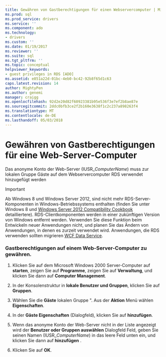 ```yaml
---
title: Gewähren von Gastberechtigungen für einen Webservercomputer | Microsoft Docs
ms.prod: sql
ms.prod_service: drivers
ms.service: ''
ms.component: ado
ms.technology:
- drivers
ms.custom: ''
ms.date: 01/19/2017
ms.reviewer: ''
ms.suite: sql
ms.tgt_pltfrm: ''
ms.topic: conceptual
helpviewer_keywords:
- guest privileges in RDS [ADO]
ms.assetid: e851a22d-01bc-4eb0-bc42-92b8f65d1c63
caps.latest.revision: 14
author: MightyPen
ms.author: genemi
manager: craigg
ms.openlocfilehash: 92d2e20d82f60923381b95e536f3e7ef2b8ae87e
ms.sourcegitcommit: 2ddc0bfb3ce2f2b160e3638f1c2c237a898263f4
ms.translationtype: MT
ms.contentlocale: de-DE
ms.lasthandoff: 05/03/2018
---
```

# <a name="granting-guest-privileges-to-a-web-server-computer"></a>Gewähren von Gastberechtigungen für eine Web-Server-Computer
Das anonyme Konto der Web-Server (IUSR_*ComputerName*) muss zur lokalen Gruppe Gäste auf dem Webservercomputer RDS verwendet hinzugefügt werden  
  
> [!IMPORTANT]
>  Ab Windows 8 und Windows Server 2012, sind nicht mehr RDS-Server-Komponenten in Windows-Betriebssystems enthalten (finden Sie unter Windows 8 und [Windows Server 2012 Compatibility Cookbook](https://www.microsoft.com/en-us/download/details.aspx?id=27416) detailliertere). RDS-Clientkomponenten werden in einer zukünftigen Version von Windows entfernt werden. Verwenden Sie diese Funktion beim Entwickeln neuer Anwendungen nicht, und planen Sie das Ändern von Anwendungen, in denen es zurzeit verwendet wird. Anwendungen, die RDS verwenden sollten migrieren [WCF Data Service](http://go.microsoft.com/fwlink/?LinkId=199565).  
  
### <a name="to-grant-guest-privileges-to-a-web-server-computer"></a>Gastberechtigungen auf einem Web-Server-Computer zu gewähren.  
  
1.  Klicken Sie auf dem Microsoft Windows 2000 Server-Computer auf **starten**, zeigen Sie auf **Programme**, zeigen Sie auf **Verwaltung**, und klicken Sie dann auf **Computer Management**.  
  
2.  In der Konsolenstruktur in **lokale Benutzer und Gruppen**, klicken Sie auf **Gruppen**.  
  
3.  Wählen Sie die **Gäste** lokalen Gruppe ". Aus der **Aktion** Menü wählen **Eigenschaften**.  
  
4.  In der **Gäste Eigenschaften** (Dialogfeld), klicken Sie auf **hinzufügen**.  
  
5.  Wenn das anonyme Konto der Web-Server nicht in der Liste angezeigt wird der **Benutzer oder Gruppen auswählen** Dialogfeld Feld, geben Sie seinen Namen (IUSR_*ComputerName*) in das leere Feld unten ein, und klicken Sie dann auf **hinzufügen** .  
  
6.  Klicken Sie auf **OK**.


